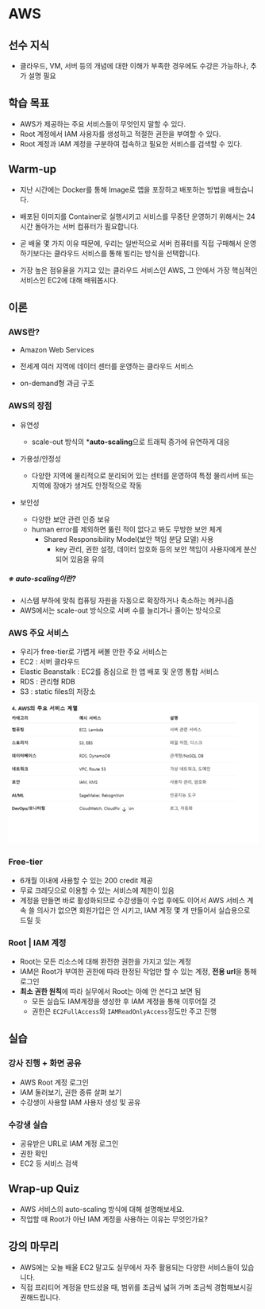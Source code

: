 # AWS



## 선수 지식

- 클라우드, VM, 서버 등의 개념에 대한 이해가 부족한 경우에도 수강은 가능하나, 추가 설명 필요



## 학습 목표

- AWS가 제공하는 주요 서비스들이 무엇인지 말할 수 있다.
- Root 계정에서 IAM 사용자를 생성하고 적절한 권한을 부여할 수 있다.
- Root 계정과 IAM 계정을 구분하여 접속하고 필요한 서비스를 검색할 수 있다.



## Warm-up

- 지난 시간에는 Docker를 통해 Image로 앱을 포장하고 배포하는 방법을 배웠습니다.

- 배포된 이미지를 Container로 실행시키고 서비스를 무중단 운영하기 위해서는 24시간 돌아가는 서버 컴퓨터가 필요합니다.

- 곧 배울 몇 가지 이유 때문에, 우리는 일반적으로 서버 컴퓨터를 직접 구매해서 운영하기보다는 클라우드 서비스를 통해 빌리는 방식을 선택합니다.

- 가장 높은 점유율을 가지고 있는 클라우드 서비스인 AWS, 그 안에서 가장 핵심적인 서비스인 EC2에 대해 배워봅시다.




## 이론

### AWS란?

- Amazon Web Services

- 전세계 여러 지역에 데이터 센터를 운영하는 클라우드 서비스

- on-demand형 과금 구조

  

### AWS의 장점

- 유연성
  - scale-out 방식의 ***auto-scaling**으로 트래픽 증가에 유연하게 대응
- 가용성/안정성
  - 다양한 지역에 물리적으로 분리되어 있는 센터를 운영하여 특정 물리서버 또는 지역에 장애가 생겨도 안정적으로 작동

- 보안성
  - 다양한 보안 관련 인증 보유
  - human error를 제외하면 뚫린 적이 없다고 봐도 무방한 보안 체계
    - Shared Responsibility Model(보안 책임 분담 모델) 사용
      - key 관리, 권한 설정, 데이터 암호화 등의 보안 책임이 사용자에게 분산되어 있음을 유의



##### ※ auto-scaling이란?

- 시스템 부하에 맞춰 컴퓨팅 자원을 자동으로 확장하거나 축소하는 메커니즘
- AWS에서는 scale-out 방식으로 서버 수를 늘리거나 줄이는 방식으로



### AWS 주요 서비스

- 우리가 free-tier로 가볍게 써볼 만한 주요 서비스는
- EC2 : 서버 클라우드
- Elastic Beanstalk : EC2를 중심으로 한 앱 배포 및 운영 통합 서비스
- RDS : 관리형 RDB
- S3 : static files의 저장소

![](./aws1.png)

### Free-tier

- 6개월 이내에 사용할 수 있는 200 credit 제공
- 무료 크레딧으로 이용할 수 있는 서비스에 제한이 있음
- 계정을 만들면 바로 활성화되므로 수강생들이 수업 후에도 이어서 AWS 서비스 계속 쓸 의사가 없으면 회원가입은 안 시키고, IAM 계정 몇 개 만들어서 실습용으로 드릴 듯



### Root | IAM 계정

- Root는 모든 리소스에 대해 완전한 권한을 가지고 있는 계정
- IAM은 Root가 부여한 권한에 따라 한정된 작업만 할 수 있는 계정, **전용 url**을 통해 로그인
- **최소 권한 원칙**에 따라 실무에서 Root는 아예 안 쓴다고 보면 됨
  - 모든 실습도 IAM계정을 생성한 후 IAM 계정을 통해 이루어질 것
  - 권한은 `EC2FullAccess`와 `IAMReadOnlyAccess`정도만 주고 진행



## 실습

### 강사 진행 + 화면 공유

- AWS Root 계정 로그인
- IAM 둘러보기, 권한 종류 살펴 보기
- 수강생이 사용할 IAM 사용자 생성 및 공유



### 수강생 실습

- 공유받은 URL로 IAM 계정 로그인
- 권한 확인
- EC2 등 서비스 검색



## Wrap-up Quiz

- AWS 서비스의 auto-scaling 방식에 대해 설명해보세요.
- 작업할 때 Root가 아닌 IAM 계정을 사용하는 이유는 무엇인가요?



## 강의 마무리

- AWS에는 오늘 배울 EC2 말고도 실무에서 자주 활용되는 다양한 서비스들이 있습니다.
- 직접 프리티어 계정을 만드셨을 때, 범위를 조금씩 넓혀 가며 조금씩 경험해보시길 권해드립니다.